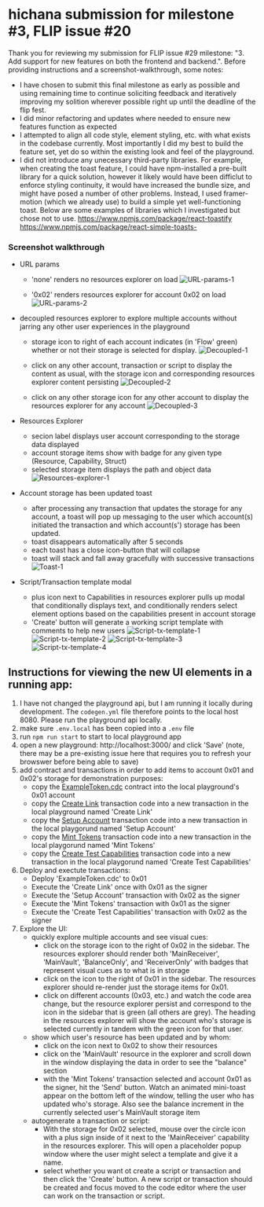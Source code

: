 # hichana submission for milestone #3, FLIP issue #20

Thank you for reviewing my submission for FLIP issue #29 milestone: "3. Add support for new features on both the frontend and backend.". Before providing instructions and a screenshot-walkthrough, some notes:

- I have chosen to submit this final milestone as early as possible and using remaining time to continue soliciting feedback and iteratively improving my solition wherever possible right up until the deadline of the flip fest.
- I did minor refactoring and updates where needed to ensure new features function as expected
- I attempted to align all code style, element styling, etc. with what exists in the codebase currently. Most importantly I did my best to build the feature set, yet do so within the existing look and feel of the playground.
- I did not introduce any unecessary third-party libraries. For example, when creating the toast feature, I could have npm-installed a pre-built library for a quick solution, however it likely would have been difficlut to enforce styling continuity, it would have increased the bundle size, and might have posed a number of other problems. Instead, I used framer-motion (which we already use) to build a simple yet well-functioning toast. Below are some examples of libraries which I investigated but chose not to use.
    https://www.npmjs.com/package/react-toastify
    https://www.npmjs.com/package/react-simple-toasts- 


### Screenshot walkthrough
- URL params

  - 'none' renders no resources explorer on load
  ![URL-params-1](https://github.com/hichana/flip-fest/blob/submissions/issue-%2329/milestone-3/hichana/submissions/issue-29/milestone-3/hichana/images/URL-params-1.png?raw=true)

  - '0x02' renders resources explorer for account 0x02 on load 
  ![URL-params-2](https://github.com/hichana/flip-fest/blob/submissions/issue-%2329/milestone-3/hichana/submissions/issue-29/milestone-3/hichana/images/URL-params-2.png?raw=true)


- decoupled resources explorer to explore multiple accounts without jarring any other user experiences in the playground

  - storage icon to right of each account indicates (in 'Flow' green) whether or not their storage is selected for display. 
  ![Decoupled-1](https://github.com/hichana/flip-fest/blob/submissions/issue-%2329/milestone-3/hichana/submissions/issue-29/milestone-3/hichana/images/Decoupled-1.png?raw=true)

  - click on any other account, transaction or script to display the content as usual, with the storage icon and corresponding resources explorer content persisting
  ![Decoupled-2](https://github.com/hichana/flip-fest/blob/submissions/issue-%2329/milestone-3/hichana/submissions/issue-29/milestone-3/hichana/images/Decoupled-2.png?raw=true)

  - click on any other storage icon for any other account to display the resources explorer for any account
  ![Decoupled-3](https://github.com/hichana/flip-fest/blob/submissions/issue-%2329/milestone-3/hichana/submissions/issue-29/milestone-3/hichana/images/Decoupled-3.png?raw=true)


- Resources Explorer

  - secion label displays user account corresponding to the storage data displayed
  - account storage items show with badge for any given type (Resource, Capability, Struct)
  - selected storage item displays the path and object data
  ![Resources-explorer-1](https://github.com/hichana/flip-fest/blob/submissions/issue-%2329/milestone-3/hichana/submissions/issue-29/milestone-3/hichana/images/Resources-explorer-1.png?raw=true)


- Account storage has been updated toast

  - after processing any transaction that updates the storage for any account, a toast will pop up messaging to the user which account(s) initiated the transaction and which account(s') storage has been updated.
  - toast disappears automatically after 5 seconds
  - each toast has a close icon-button that will collapse
  - toast will stack and fall away gracefully with successive transactions
  ![Toast-1](https://github.com/hichana/flip-fest/blob/submissions/issue-%2329/milestone-3/hichana/submissions/issue-29/milestone-3/hichana/images/Toast-1.png?raw=true)


- Script/Transaction template modal
  - plus icon next to Capabilities in resources explorer pulls up modal that conditionally displays text, and conditionally renders select element options based on the capabilities present in account storage
  - 'Create' button will generate a working script template with comments to help new users
  ![Script-tx-template-1](https://github.com/hichana/flip-fest/blob/submissions/issue-%2329/milestone-3/hichana/submissions/issue-29/milestone-3/hichana/images/Script-tx-template-1.png?raw=true)
  ![Script-tx-template-2](https://github.com/hichana/flip-fest/blob/submissions/issue-%2329/milestone-3/hichana/submissions/issue-29/milestone-3/hichana/images/Script-tx-template-2.png?raw=true)
  ![Script-tx-template-3](https://github.com/hichana/flip-fest/blob/submissions/issue-%2329/milestone-3/hichana/submissions/issue-29/milestone-3/hichana/images/Script-tx-template-3.png?raw=true)
  ![Script-tx-template-4](https://github.com/hichana/flip-fest/blob/submissions/issue-%2329/milestone-3/hichana/submissions/issue-29/milestone-3/hichana/images/Script-tx-template-4.png?raw=true)


## Instructions for viewing the new UI elements in a running app:
1. I have not changed the playground api, but I am running it locally during development. The `codegen.yml` file therefore points to the local host 8080. Please run the playground api locally.
2. make sure `.env.local` has been copied into a `.env` file
3. run `npm run start` to start to local playground app
4. open a new playground: http://localhost:3000/ and click 'Save' (note, there may be a pre-existing issue here that requires you to refresh your browswer before being able to save)
5. add contract and transactions in order to add items to account 0x01 and 0x02's storage for demonstration purposes:
    - copy the [ExampleToken.cdc](https://play.onflow.org/098a4b49-1ffb-49a3-9b0e-df103a102df4?type=account&id=dda23726-526d-4aec-b68f-a7dd8d46e182) contract into the local playground's 0x01 account
    - copy the [Create Link](https://play.onflow.org/098a4b49-1ffb-49a3-9b0e-df103a102df4?type=tx&id=1c1353ee-3a07-4666-9eb0-8ceac602b9ca) transaction code into a new transaction in the local playground named 'Create Link'
    - copy the [Setup Account](https://play.onflow.org/098a4b49-1ffb-49a3-9b0e-df103a102df4?type=tx&id=5b09b1ef-34b1-4f52-ae1f-bdc52a68f310) transaction code into a new transaction in the local playgorund named 'Setup Account'
    - copy the [Mint Tokens](https://play.onflow.org/098a4b49-1ffb-49a3-9b0e-df103a102df4?type=tx&id=2edb130c-b5ec-4f54-9adc-26d9ede1b1ce) transaction code into a new transaction in the local playgorund named 'Mint Tokens'
    - copy the [Create Test Capabilities](https://play.onflow.org/098a4b49-1ffb-49a3-9b0e-df103a102df4?type=tx&id=d030556f-1d7c-4822-a5b2-4ca5452d5147) transaction code into a new transaction in the local playgorund named 'Create Test Capabilities'
6. Deploy and exectute transactions:
    - Deploy 'ExampleToken.cdc' to 0x01 
    - Execute the 'Create Link' once with 0x01 as the signer
    - Execute the 'Setup Account' transaction with 0x02 as the signer
    - Execute the 'Mint Tokens' transaction with 0x01 as the signer
    - Execute the 'Create Test Capabilities' transaction with 0x02 as the signer
7. Explore the UI:
    - quickly explore multiple accounts and see visual cues:
        - click on the storage icon to the right of 0x02 in the sidebar. The resources explorer should render both 'MainReceiver', 'MainVault', 'BalanceOnly', and 'ReceiverOnly' with badges that represent visual cues as to what is in storage
        - click on the icon to the right of 0x01 in the sidebar. The resources explorer should re-render just the storage items for 0x01.
        - click on different accounts (0x03, etc.) and watch the code area change, but the resource explorer persist and correspond to the icon in the sidebar that is green (all others are grey). The heading in the resources explorer will show the account who's storage is selected currently in tandem with the green icon for that user.
    - show which user's resource has been updated and by whom:
        - click on the icon next to 0x02 to show their resources
        - click on the 'MainVault' resource in the explorer and scroll down in the window displaying the data in order to see the "balance" section
        - with the 'Mint Tokens' transaction selected and account 0x01 as the signer, hit the 'Send' button. Watch an animated mini-toast appear on the bottom left of the window, telling the user who has updated who's storage. Also see the balance increment in the currently selected user's MainVault storage item
    - autogenerate a transaction or script:
        - With the storage for 0x02 selected, mouse over the circle icon with a plus sign inside of it next to the 'MainReceiver' capability in the resources explorer. This will open a placeholder popup window where the user might select a template and give it a name.
        - select whether you want ot create a script or transaction and then click the 'Create' button. A new script or transaction should be created and focus moved to the code editor where the user can work on the transaction or script.
